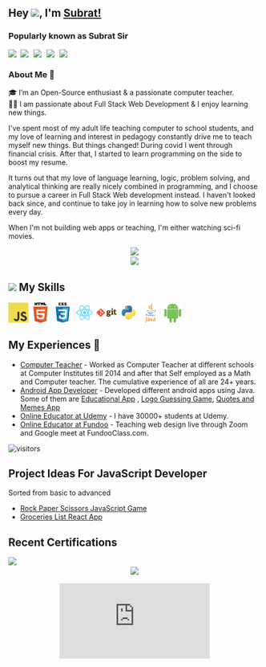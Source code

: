 ## Hey <img src="https://github.com/TheDudeThatCode/TheDudeThatCode/blob/master/Assets/Hi.gif" width="29px">, I'm [Subrat!](https://github.com/subratsir) 
### Popularly known as Subrat Sir

<a href="https://in.linkedin.com/in/subratsir">
  <img align="left" width="24px" src="https://cdn.jsdelivr.net/npm/simple-icons@v3/icons/linkedin.svg"  />
</a>
<a href="https://twitter.com/SubratSirIndia">
  <img align="left" width="26px" src="https://cdn.jsdelivr.net/npm/simple-icons@v3/icons/twitter.svg" />
</a>
<a href="mailto:subrat.ku.dash@gmail.com">
  <img align="left" width="26px" src="https://cdn.jsdelivr.net/npm/simple-icons@v3/icons/gmail.svg" />
</a>
<a href="https://www.youtube.com/channel/UCTCmj3TOBxI_5f1J-n7kN5A">
  <img align="left" width="26px" src="https://cdn.jsdelivr.net/npm/simple-icons@v3/icons/youtube.svg" />
</a>
<a href="https://discord.gg/KYYWfcVU">
  <img align="left" width="26px" src="https://cdn.jsdelivr.net/npm/simple-icons@v3/icons/discord.svg" />
</a>

<br />

### About Me 🚀
🎓 I’m an Open-Source enthusiast & a passionate computer teacher. </br>
👨‍💻  I am passionate about Full Stack Web Development & I enjoy learning new things. </br>

I've spent most of my adult life teaching computer to school students, and my love of learning and interest in pedagogy constantly drive me to teach myself new things. But things changed! During covid I went through financial crisis. After that, I started to learn programming on the side to boost my resume.

It turns out that my love of language learning, logic, problem solving, and analytical thinking are really nicely combined in programming, and I choose to pursue a career in Full Stack Web development instead. I haven't looked back since, and continue to take joy in learning how to solve new problems every day.

When I'm not building web apps or teaching, I'm either watching sci-fi movies.

<div align="center"> 
<!--   <img src="https://github-readme-stats.vercel.app/api/top-langs/?username=subratsir&layout=compact&theme=radical"/> -->
  <img src="https://github-readme-stats.vercel.app/api?username=subratsir&show_icons=true&theme=radical&hide=contribs,prs"/>
</div>

<div align="center"> 
<!--   <img src="https://github-readme-stats.vercel.app/api/top-langs/?username=subratsir&layout=compact&theme=radical"/> -->
  <img src="https://github-readme-stats.vercel.app/api/top-langs/?username=subratsir&show_icons=true&theme=radical&hide=contribs,prs"/>
</div>

## <img src="https://media.giphy.com/media/WUlplcMpOCEmTGBtBW/giphy.gif" width="50"> My Skills

<div>
  <code><img height="40" src="https://raw.githubusercontent.com/github/explore/80688e429a7d4ef2fca1e82350fe8e3517d3494d/topics/javascript/javascript.png"></code>
  <code><img height="40" src="https://raw.githubusercontent.com/github/explore/80688e429a7d4ef2fca1e82350fe8e3517d3494d/topics/html/html.png"></code>
  <code><img height="40" src="https://raw.githubusercontent.com/github/explore/80688e429a7d4ef2fca1e82350fe8e3517d3494d/topics/css/css.png"></code>
  <code><img height="40" src="https://raw.githubusercontent.com/github/explore/80688e429a7d4ef2fca1e82350fe8e3517d3494d/topics/react/react.png"></code>
  <code><img height="40" src="https://raw.githubusercontent.com/github/explore/80688e429a7d4ef2fca1e82350fe8e3517d3494d/topics/git/git.png"></code>
  <code><img height="40" src="https://raw.githubusercontent.com/github/explore/80688e429a7d4ef2fca1e82350fe8e3517d3494d/topics/python/python.png"></code>
  <code><img height="40" src="https://raw.githubusercontent.com/github/explore/80688e429a7d4ef2fca1e82350fe8e3517d3494d/topics/java/java.png"></code>
  <code><img height="40" src="https://raw.githubusercontent.com/github/explore/80688e429a7d4ef2fca1e82350fe8e3517d3494d/topics/android/android.png"></code>
</div>

## My Experiences 🙌
- [Computer Teacher](https://goo.gl/maps/P9ZNNadLeFGNrG3S9) - Worked as Computer Teacher at different schools at Computer Institutes till 2014 and after that Self employed as a Math and Computer teacher. The cumulative experience of all are 24+ years.
- [Android App Developer](https://play.google.com/store/apps/details?id=in.ttrc.pgdca) - Developed different android apps using Java. Some of them are [Educational App](https://play.google.com/store/apps/details?id=in.ttrc.pgdca) , [Logo Guessing Game](https://play.google.com/store/apps/details?id=in.ttrc.pgdca), [Quotes and Memes App](https://play.google.com/store/apps/details?id=in.ttrc.quotesandmemes)
- [Online Educator at Udemy](https://www.udemy.com/user/subrat-dash-5/) - I have 30000+ students at Udemy.
- [Online Educator at Fundoo](https://fundooclass.in/subject-detail.php?id=108) - Teaching web design live through Zoom and Google meet at FundooClass.com.

 ![visitors](https://visitor-badge.laobi.icu/badge?page_id=subratsir)

## Project Ideas For JavaScript Developer
Sorted from basic to advanced
- [Rock Paper Scissors JavaScript Game](https://github.com/subratsir/rock-paper-scissors-game-using-HTML-CSS-and-JavaScript-Guided-By-Subrat-Sir)
- [Groceries List React App](https://github.com/subratsir/Groceries-List-Using-React)

## Recent Certifications
<img width="250" height="auto" src="https://github.com/subratsir/subratsir/blob/main/FreeCodeCampJavaScriptDSACertificate.JPG" />

<div align="center"> 
  <img src="https://wakatime.com/share/@b8a4ab78-b927-4bfc-9e04-d80f831b38cd/d8bd219e-e02e-4bb6-a52b-e805c01ece40.svg"/>
  <figure><embed src="https://wakatime.com/share/@b8a4ab78-b927-4bfc-9e04-d80f831b38cd/d8bd219e-e02e-4bb6-a52b-e805c01ece40.svg"></embed></figure>
</div>
